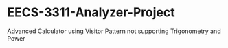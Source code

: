 # EECS-3311-Analyzer-Project
Advanced Calculator using Visitor Pattern not supporting Trigonometry and Power
